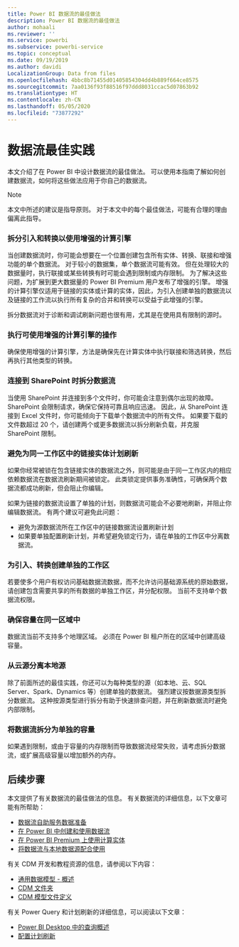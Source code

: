 ```yaml
---
title: Power BI 数据流的最佳做法
description: Power BI 数据流的最佳做法
author: mohaali
ms.reviewer: ''
ms.service: powerbi
ms.subservice: powerbi-service
ms.topic: conceptual
ms.date: 09/19/2019
ms.author: davidi
LocalizationGroup: Data from files
ms.openlocfilehash: 4bbc8b71455d01405854304dd4b889f664ce8575
ms.sourcegitcommit: 7aa0136f93f88516f97ddd8031ccac5d07863b92
ms.translationtype: HT
ms.contentlocale: zh-CN
ms.lasthandoff: 05/05/2020
ms.locfileid: "73877292"
---
```

# <a name="dataflows-best-practice"></a>数据流最佳实践

本文介绍了在 Power BI 中设计数据流的最佳做法。 可以使用本指南了解如何创建数据流，如何将这些做法应用于你自己的数据流。

> [!NOTE]
> 本文中所述的建议是指导原则。 对于本文中的每个最佳做法，可能有合理的理由偏离此指导。 
> 
> 

### <a name="split-ingestion-and-transformation-to-use-the-enhanced-compute-engine"></a>拆分引入和转换以使用增强的计算引擎

当创建数据流时，你可能会想要在一个位置创建包含所有实体、转换、联接和增强功能的单个数据流。 对于较小的数据集，单个数据流可能有效。 但在处理较大的数据量时，执行联接或某些转换有时可能会遇到限制或内存限制。 为了解决这些问题，为扩展到更大数据量的 Power BI Premium 用户发布了增强的引擎。 增强的计算引擎仅适用于链接的实体或计算的实体，因此，为引入创建单独的数据流以及链接的工作流以执行所有复杂的合并和转换可以受益于此增强的引擎。

拆分数据流对于诊断和调试刷新问题也很有用，尤其是在使用具有限制的源时。

### <a name="perform-actions-that-can-use-the-enhanced-compute-engine"></a>执行可使用增强的计算引擎的操作

确保使用增强的计算引擎，方法是确保先在计算实体中执行联接和筛选转换，然后再执行其他类型的转换。

### <a name="split-dataflows-when-connecting-to-sharepoint"></a>连接到 SharePoint 时拆分数据流

当使用 SharePoint 并连接到多个文件时，你可能会注意到偶尔出现的故障。 SharePoint 会限制请求，确保它保持可靠且响应迅速。 因此，从 SharePoint 连接到 Excel 文件时，你可能倾向于下载单个数据流中的所有文件。 如果要下载的文件数超过 20 个，请创建两个或更多数据流以拆分刷新负载，并克服 SharePoint 限制。

### <a name="avoid-scheduling-refresh-for-linked-entities-inside-the-same-workspace"></a>避免为同一工作区中的链接实体计划刷新

如果你经常被锁在包含链接实体的数据流之外，则可能是由于同一工作区内的相应依赖数据流在数据流刷新期间被锁定。 此类锁定提供事务准确性，可确保两个数据流都成功刷新，但会阻止你编辑。 

如果为链接的数据流设置了单独的计划，则数据流可能会不必要地刷新，并阻止你编辑数据流。 有两个建议可避免此问题： 

* 避免为源数据流所在工作区中的链接数据流设置刷新计划
* 如果要单独配置刷新计划，并希望避免锁定行为，请在单独的工作区中分离数据流。

### <a name="create-a-separate-workspace-for-ingestion-transformation"></a>为引入、转换创建单独的工作区

若要使多个用户有权访问基础数据流数据，而不允许访问基础源系统的原始数据，请创建包含需要共享的所有数据的单独工作区，并分配权限。 当前不支持单个数据流权限。

### <a name="ensure-capacity-is-in-the-same-region"></a>确保容量在同一区域中

数据流当前不支持多个地理区域。 必须在 Power BI 租户所在的区域中创建高级容量。

### <a name="separate-on-premises-sources-from-cloud-sources"></a>从云源分离本地源

除了前面所述的最佳实践，你还可以为每种类型的源（如本地、云、SQL Server、Spark、Dynamics 等）创建单独的数据流。 强烈建议按数据源类型拆分数据流。 这种按源类型进行拆分有助于快速排查问题，并在刷新数据流时避免内部限制。

### <a name="separate-dataflows-into-a-separate-capacity"></a>将数据流拆分为单独的容量

如果遇到限制，或由于容量的内存限制而导致数据流经常失败，请考虑拆分数据流，或扩展高级容量以增加额外的内存。

## <a name="next-steps"></a>后续步骤

本文提供了有关数据流的最佳做法的信息。 有关数据流的详细信息，以下文章可能有所帮助：

* [数据流自助服务数据准备](service-dataflows-overview.md)
* [在 Power BI 中创建和使用数据流](service-dataflows-create-use.md)
* [在 Power BI Premium 上使用计算实体](service-dataflows-computed-entities-premium.md)
* [将数据流与本地数据源配合使用](service-dataflows-on-premises-gateways.md)

有关 CDM 开发和教程资源的信息，请参阅以下内容：
* [通用数据模型 - 概述](https://docs.microsoft.com/powerapps/common-data-model/overview)
* [CDM 文件夹](https://go.microsoft.com/fwlink/?linkid=2045304)
* [CDM 模型文件定义](https://go.microsoft.com/fwlink/?linkid=2045521)


有关 Power Query 和计划刷新的详细信息，可以阅读以下文章：
* [Power BI Desktop 中的查询概述](desktop-query-overview.md)
* [配置计划刷新](refresh-scheduled-refresh.md)
